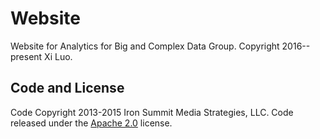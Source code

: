 # Website
Website for Analytics for Big and Complex Data Group. Copyright 2016--present Xi Luo.

## Code and License
Code Copyright 2013-2015 Iron Summit Media Strategies, LLC. Code released under the [Apache 2.0](https://github.com/IronSummitMedia/startbootstrap-modern-business/blob/gh-pages/LICENSE) license.
